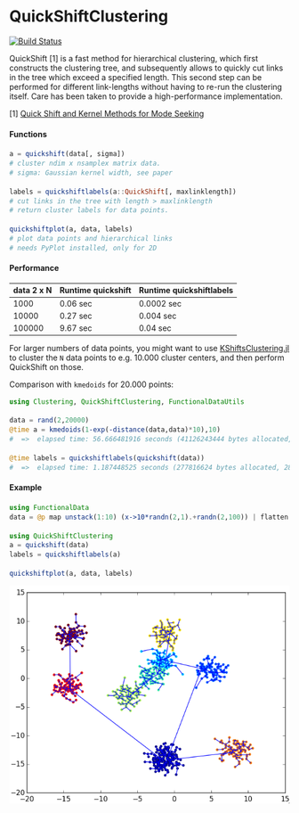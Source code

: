 # QuickShiftClustering

[![Build Status](https://travis-ci.org/rened/QuickShiftClustering.jl.svg?branch=master)](https://travis-ci.org/rened/QuickShiftClustering.jl)

QuickShift [1] is a fast method for hierarchical clustering, which first constructs the clustering tree, and subsequently allows to quickly cut links in the tree which exceed a specified length. This second step can be performed for different link-lengths without having to re-run the clustering itself. Care has been taken to provide a high-performance implementation.

[1] [Quick Shift and Kernel Methods
for Mode Seeking](http://cronos.rutgers.edu/~meer/TEACH/ADD/vedaldiS08quick.pdf)

#### Functions

```jl
a = quickshift(data[, sigma])
# cluster ndim x nsamplex matrix data.
# sigma: Gaussian kernel width, see paper

labels = quickshiftlabels(a::QuickShift[, maxlinklength])
# cut links in the tree with length > maxlinklength
# return cluster labels for data points.

quickshiftplot(a, data, labels)
# plot data points and hierarchical links
# needs PyPlot installed, only for 2D
```

#### Performance

data 2 x N | Runtime quickshift | Runtime quickshiftlabels
-----------|--------------------|-------------------------
1000       | 0.06 sec           | 0.0002 sec              
10000      | 0.27 sec           | 0.004 sec               
100000     | 9.67 sec           | 0.04 sec                

For larger numbers of data points, you might want to use [KShiftsClustering.jl](https://github.com/rened/KShiftsClustering.jl) to cluster the `N` data points to e.g. 10.000 cluster centers, and then perform QuickShift on those.

Comparison with `kmedoids` for 20.000 points:

```jl
using Clustering, QuickShiftClustering, FunctionalDataUtils

data = rand(2,20000)
@time a = kmedoids(1-exp(-distance(data,data)*10),10)
#  =>  elapsed time: 56.666481916 seconds (41126243444 bytes allocated, 15.31% gc time)

@time labels = quickshiftlabels(quickshift(data))
#  =>  elapsed time: 1.187448525 seconds (277816624 bytes allocated, 28.79% gc time)
```


#### Example

```jl
using FunctionalData
data = @p map unstack(1:10) (x->10*randn(2,1).+randn(2,100)) | flatten

using QuickShiftClustering
a = quickshift(data)           
labels = quickshiftlabels(a)   

quickshiftplot(a, data, labels)
```

![](example.png)
